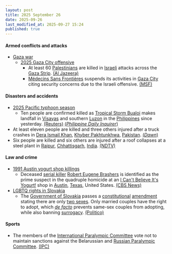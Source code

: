 ```yaml
---
layout: post
title: 2025 September 26
date: 2025-09-26
last_modified_at: 2025-09-27 15:24
published: true
---
```



#### Armed conflicts and attacks

* [Gaza war](https://en.wikipedia.org/wiki/Gaza_war "Gaza war")
  * [2025 Gaza City offensive](https://en.wikipedia.org/wiki/2025_Gaza_City_offensive "2025 Gaza City offensive")
    * At least 60 [Palestinians](https://en.wikipedia.org/wiki/Palestinians "Palestinians") are killed in [Israeli](https://en.wikipedia.org/wiki/IDF "IDF") attacks across the [Gaza Strip](https://en.wikipedia.org/wiki/Gaza_Strip "Gaza Strip"). [(Al Jazeera)](https://www.aljazeera.com/news/liveblog/2025/9/26/live-israel-kills-at-least-10-palestinians-as-gaza-attacks-resume)
    * [Médecins Sans Frontières](https://en.wikipedia.org/wiki/M%C3%A9decins_Sans_Fronti%C3%A8res "Médecins Sans Frontières") suspends its activities in [Gaza City](https://en.wikipedia.org/wiki/Gaza_City "Gaza City") citing security concerns due to the Israeli offensive. [(MSF)](https://www.msf.org/msf-forced-suspend-activities-amid-israeli-offensive-gaza-city)

#### Disasters and accidents

* [2025 Pacific typhoon season](https://en.wikipedia.org/wiki/2025_Pacific_typhoon_season "2025 Pacific typhoon season")
  * Ten people are confirmed killed as [Tropical Storm Bualoi](https://en.wikipedia.org/wiki/Typhoon_Bualoi_%282025%29 "Typhoon Bualoi (2025)") makes landfall in [Visayas](https://en.wikipedia.org/wiki/Visayas "Visayas") and southern [Luzon](https://en.wikipedia.org/wiki/Luzon "Luzon") in the [Philippines](https://en.wikipedia.org/wiki/Philippines "Philippines") since yesterday. [(Reuters)](https://www.reuters.com/business/environment/least-three-dead-tropical-storm-bualoi-sweeps-through-philippines-2025-09-26/) [(*Philippine Daily Inquirer*)](https://newsinfo.inquirer.net/2116095/7-fatalities-reported-in-biliran-bringing-opong-death-toll-to-10)
* At least eleven people are killed and three others injured after a truck crashes in [Dera Ismail Khan](https://en.wikipedia.org/wiki/Dera_Ismail_Khan "Dera Ismail Khan"), [Khyber Pakhtunkhwa](https://en.wikipedia.org/wiki/Khyber_Pakhtunkhwa "Khyber Pakhtunkhwa"), [Pakistan](https://en.wikipedia.org/wiki/Pakistan "Pakistan"). [(*Dawn*)](https://www.dawn.com/news/1944745/at-least-11-dead-3-wounded-as-truck-crashes-in-kps-di-khan-rescue-1122)
* Six people are killed and six others are injured after a roof collapses at a steel plant in [Raipur](https://en.wikipedia.org/wiki/Raipur "Raipur"), [Chhattisgarh](https://en.wikipedia.org/wiki/Chhattisgarh "Chhattisgarh"), [India](https://en.wikipedia.org/wiki/India "India"). [(NDTV)](https://www.ndtv.com/india-news/6-dead-6-injured-as-roof-of-structure-in-chhattisgarh-steel-plant-collapses-cops-9350709)

#### Law and crime

* [1991 Austin yogurt shop killings](https://en.wikipedia.org/wiki/1991_Austin_yogurt_shop_killings "1991 Austin yogurt shop killings")
  * Deceased [serial killer](https://en.wikipedia.org/wiki/Serial_killer "Serial killer") [Robert Eugene Brashers](https://en.wikipedia.org/wiki/Robert_Eugene_Brashers "Robert Eugene Brashers") is identified as the prime suspect in the quadruple homicide at an [I Can't Believe It's Yogurt!](https://en.wikipedia.org/wiki/I_Can%27t_Believe_It%27s_Yogurt%21 "I Can't Believe It's Yogurt!") shop in [Austin](https://en.wikipedia.org/wiki/Austin%2C_Texas "Austin, Texas"), [Texas](https://en.wikipedia.org/wiki/Texas "Texas"), United States. [(CBS News)](https://www.cbsnews.com/news/suspect-identified-in-infamous-texas-yogurt-shop-murder-case-48-hours/)
* [LGBTQ rights in Slovakia](https://en.wikipedia.org/wiki/LGBTQ_rights_in_Slovakia "LGBTQ rights in Slovakia")
  * The [Government of Slovakia](https://en.wikipedia.org/wiki/Government_of_Slovakia "Government of Slovakia") passes a [constitutional](https://en.wikipedia.org/wiki/Constitution_of_Slovakia "Constitution of Slovakia") [amendment](https://en.wikipedia.org/wiki/Constitution_of_Slovakia#Amendments "Constitution of Slovakia") stating there are only [two sexes](https://en.wikipedia.org/wiki/Gender_binary "Gender binary"). Only married couples have the right to adopt, which *[de facto](https://en.wikipedia.org/wiki/De_facto "De facto")* prevents same-sex couples from adopting, while also banning [surrogacy](https://en.wikipedia.org/wiki/Surrogacy "Surrogacy"). [(Politico)](https://www.politico.eu/article/slovakia-two-gender-constitution-male-female/)

#### Sports

* The members of the [International Paralympic Committee](https://en.wikipedia.org/wiki/International_Paralympic_Committee "International Paralympic Committee") vote not to maintain sanctions against the Belarussian and [Russian Paralympic Committee](https://en.wikipedia.org/wiki/Russian_Paralympic_Committee "Russian Paralympic Committee"). [(IPC)](https://www.paralympic.org/news/ipc-members-vote-not-maintain-npc-belarus-and-npc-russia-s-partial-suspensions)
